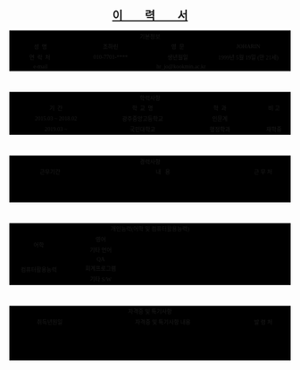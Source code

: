<!doctype html>
<html>
    <head>        
        <meta charset="utf-8">
    </head>
    <body>
        <center><h1 align='center' style='font-family:굴림; font-size:20px; font-weight:bold; text-decoration:underline;'>이&nbsp;&nbsp;&nbsp;&nbsp;&nbsp;&nbsp;&nbsp;&nbsp;력&nbsp;&nbsp;&nbsp;&nbsp;&nbsp;&nbsp;&nbsp;&nbsp;서</h1></center>
        <table cellspacing='1' cellpadding='0' border='0' bgcolor='#000000' align='center' style='font-family:굴림; font-size:10px'>
            <tr align='center'>
                <td colspan='4' class='ti'>기본정보</td>
            </tr>
            <tr align='center'>
                <td class='ti' width='200'>성&nbsp;&nbsp;명</td>
                <td width='300'> 조하린  </td>
                <td class='ti' width='200'>영&nbsp;&nbsp;문</td>
                <td width='300'> JOHARIN  </td>
            </tr>
            <tr align='center'>
                <td class='ti' width='200'>연&nbsp;&nbsp;락&nbsp;&nbsp;처&nbsp;</td>
                <td width='300'>010-7701-****</td>
                <td class='ti' width='200'>생년월일</td>
                <td width='300'>1999년&nbsp;5월&nbsp;19일&nbsp;(만&nbsp;21세)  </td>
            </tr>
            <tr align='center'>
                <td class='ti' width='200'>e-mail</td>
                <td colspan='3'>hr_jo@kookmin.ac.kr</td>
            </tr>
        </table>
        <br/>
        <div>
        <table cellspacing='1' cellpadding='0' border='0' bgcolor='#000000' align='center' style='font-family:굴림; font-size:10px'>
            <tr align='center'>
                <td colspan='4' class='ti'>학력사항</td>
            </tr>
            <tr align='center'>
                <td class='ti' width='300'>기&nbsp;&nbsp;간</td>
                <td class='ti' width='300'>학&nbsp;&nbsp;교&nbsp;&nbsp;명 </td>
                <td class='ti' width='300'>학&nbsp;&nbsp;과</td>
                <td class='ti' width='100'>비&nbsp;고</td>
            </tr>
            <tr align='center'>
                <td width='300'>2015.03&nbsp;~&nbsp;2018.02</td>
                <td width='300'>광주중앙고등학교 </td>
                <td width='300'>인문계</td>
                <td width='100'> </td>
            </tr>
            <tr align='center'>
                <td width='300'>2019.03 ~</td>
                <td width='300'>국민대학교 </td>
                <td width='300'>행정학과</td>
                <td width='100'>재학중</td>
            </tr>
        </table>
        </div>
        <br/>
        <div>
        <table cellspacing='1' cellpadding='0' border='0' bgcolor='#000000' align='center' style='font-family:굴림; font-size:10px'>
            <tr align='center'>
                <td colspan='3' class='ti'>경력사항</td>
            </tr>
            <tr align='center'>
                <td class='ti' width='300'>근무기간</td>
                <td class='ti' width='540'>내&nbsp;&nbsp;&nbsp;용</td>
                <td class='ti' width='162'>근&nbsp;무&nbsp;처</td>
            </tr>
            <tr align='center'>
                <td width='300'>&nbsp;</td>
                <td width='540'> </td>
                <td width='162'> </td>
            </tr>
            <tr align='center'>
                <td width='300'>&nbsp;</td>
                <td width='540'> </td>
                <td width='162'> </td>
            </tr>
            <tr align='center'>
                <td width='300'>&nbsp;</td>
                <td width='540'> </td>
                <td width='162'> </td>
            </tr>
        </table>
        </div>
        <br/>
        <div>
        <table cellspacing='1' cellpadding='0' border='0' bgcolor='#000000' align='center' style='font-family:굴림; font-size:10px'>
            <tr align='center'>
                <td colspan='3' class='ti'>개인능력(어학&nbsp;및&nbsp;컴퓨터활용능력)</td>
            </tr>
            <tr align='center'>
                <td rowspan='2' class='ti' width='200'>어학</td>
                <td class='ti' width='200'>영어</td>
                <td class='ti' width='602'></td>
            </tr>
            <tr align='center'>
                <td class='ti' width='200'>기타&nbsp;언어</td>
               <td class='ti' width='602'></td>
            </tr>
            <tr align='center'>
                <td rowspan='3' class='ti' width='200'>컴퓨터활용능력</td>
                <td class='ti' width='200'>QA</td>
                <td class='ti' width='602'></td>
            </tr>
            <tr align='center'>
                <td class='ti' width='200'>회계프로그램</td>
               <td class='ti' width='602'></td>
            </tr>
            <tr align='center'>
                <td class='ti' width='200'>기타&nbsp;S/W</td>
               <td class='ti' width='602'></td>
            </tr>
        </table>
        </div>
        <br/>
        <div>
        <table cellspacing='1' cellpadding='0' border='0' bgcolor='#000000' align='center' style='font-family:굴림; font-size:10px'>
            <tr align='center'>
                <td colspan='3' class='ti'>자격증&nbsp;및&nbsp;특기사항</td>
            </tr>
            <tr align='center'>
                <td class='ti' width='300'>취득년원일</td>
                <td class='ti' width='540'>자격증&nbsp;및&nbsp;특기사항&nbsp;내용</td>
                <td class='ti' width='162'>발&nbsp;령&nbsp;처</td>
            </tr>
            <tr align='center'>
                <td width='300'>&nbsp;</td>
                <td width='540'> </td>
                <td width='162'> </td>
            </tr>
            <tr align='center'>
                <td width='300'>&nbsp;</td>
                <td width='540'> </td>
                <td width='162'> </td>
            </tr>
            <tr align='center'>
                <td width='300'>&nbsp;</td>
                <td width='540'> </td>
                <td width='162'> </td>
            </tr>
            <tr align='center'>
                <td width='300'>&nbsp;</td>
                <td width='540'> </td>
                <td width='162'> </td>
            </tr>
        </table>
    </body>
</html>
